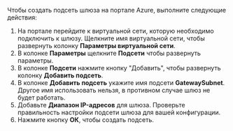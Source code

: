 Чтобы создать подсеть шлюза на портале Azure, выполните следующие действия:

1. На портале перейдите к виртуальной сети, которую необходимо подключить к шлюзу. Щелкните имя виртуальной сети, чтобы развернуть колонку **Параметры виртуальной сети**.
2. В колонке **Параметры** щелкните **Подсети** чтобы развернуть параметры.
3. В колонке **Подсети** нажмите кнопку "Добавить", чтобы развернуть колонку **Добавить подсеть**.
4. В колонке **Добавить подсеть** укажите имя подсети **GatewaySubnet**. Другое имя использовать нельзя, в противном случае шлюз не будет работать.
5. Добавьте **Диапазон IP-адресов** для шлюза. Проверьте правильность настройки подсети шлюза для вашей конфигурации.
6. Нажмите кнопку **ОК**, чтобы создать подсеть.

<!---HONumber=AcomDC_0107_2016-->